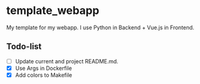 # template_webapp
My template for my webapp. I use Python in Backend + Vue.js in Frontend.

## Todo-list
- [ ] Update current and project README.md.
- [x] Use Args in Dockerfile
- [x] Add colors to Makefile
